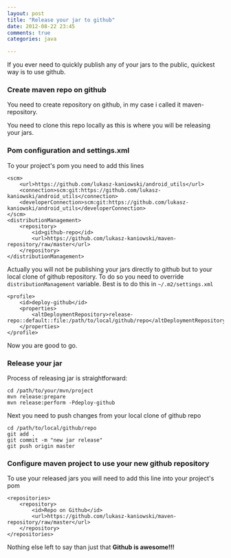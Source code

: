 ```yaml
---
layout: post
title: "Release your jar to github"
date: 2012-08-22 23:45
comments: true
categories: java

---
```


If you ever need to quickly publish any of your jars to the public, quickest way is to use github. 

    
### Create maven repo on github
You need to create repository on github, in my case i called it maven-repository. 

You need to clone this repo locally as this is where you will be releasing your jars. 

### Pom configuration and settings.xml
To your project's pom you need to add this lines

	<scm>
        <url>https://github.com/lukasz-kaniowski/android_utils</url>
        <connection>scm:git:https://github.com/lukasz-kaniowski/android_utils</connection>
        <developerConnection>scm:git:https://github.com/lukasz-kaniowski/android_utils</developerConnection>
    </scm>
    <distributionManagement>
        <repository>
            <id>github-repo</id>
            <url>https://github.com/lukasz-kaniowski/maven-repository/raw/master</url>
        </repository>
    </distributionManagement>

Actually you will not be publishing your jars directly to github but to your local clone of github repository. To do so you need to override `distributionManagement` variable. Best is to do this in `~/.m2/settings.xml`
	
	<profile>
		<id>deploy-github</id>
		<properties>
			<altDeploymentRepository>release-repo::default::file:/path/to/local/github/repo</altDeploymentRepository>
		</properties>
	</profile>

Now you are good to go.

### Release your jar

Process of releasing jar is straightforward:

	cd /path/to/your/mvn/project
	mvn release:prepare
	mvn release:perform -Pdeploy-github
	
Next you need to push changes from your local clone of github repo

	cd /path/to/local/github/repo
	git add .
	git commit -m "new jar release"
	git push origin master
	
### Configure maven project to use your new github repository

To use your released jars you will need to add this line into your project's pom 

	<repositories>
        <repository>
            <id>Repo on Github</id>
            <url>https://github.com/lukasz-kaniowski/maven-repository/raw/master</url>
        </repository>
    </repositories>
    
Nothing else left to say than just that **Github is awesome!!!**


	
